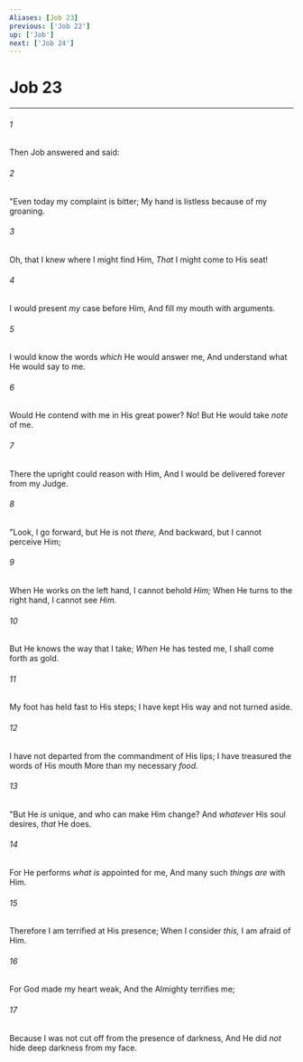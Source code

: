 ```yaml
---
Aliases: [Job 23]
previous: ['Job 22']
up: ['Job']
next: ['Job 24']
---
```

# Job 23

***


###### 1 
Then Job answered and said: 

###### 2 
"Even today my complaint is bitter; My hand is listless because of my groaning. 

###### 3 
Oh, that I knew where I might find Him, _That_ I might come to His seat! 

###### 4 
I would present _my_ case before Him, And fill my mouth with arguments. 

###### 5 
I would know the words _which_ He would answer me, And understand what He would say to me. 

###### 6 
Would He contend with me in His great power? No! But He would take _note_ of me. 

###### 7 
There the upright could reason with Him, And I would be delivered forever from my Judge. 

###### 8 
"Look, I go forward, but He is not _there,_ And backward, but I cannot perceive Him; 

###### 9 
When He works on the left hand, I cannot behold _Him;_ When He turns to the right hand, I cannot see _Him._ 

###### 10 
But He knows the way that I take; _When_ He has tested me, I shall come forth as gold. 

###### 11 
My foot has held fast to His steps; I have kept His way and not turned aside. 

###### 12 
I have not departed from the commandment of His lips; I have treasured the words of His mouth More than my necessary _food._ 

###### 13 
"But He _is_ unique, and who can make Him change? And _whatever_ His soul desires, _that_ He does. 

###### 14 
For He performs _what is_ appointed for me, And many such _things are_ with Him. 

###### 15 
Therefore I am terrified at His presence; When I consider _this,_ I am afraid of Him. 

###### 16 
For God made my heart weak, And the Almighty terrifies me; 

###### 17 
Because I was not cut off from the presence of darkness, And He did _not_ hide deep darkness from my face.

